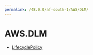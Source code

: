 ```yaml
---
permalink: /48.0.0/af-south-1/AWS/DLM/
---
```


# AWS.DLM



* [LifecyclePolicy](LifecyclePolicy.md)